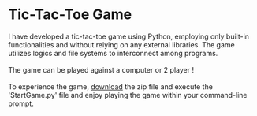 # Tic-Tac-Toe Game

I have developed a tic-tac-toe game using Python, employing only built-in functionalities and without relying on any external libraries. 
The game utilizes logics and file systems to interconnect among programs. <br>
<br>
The game can be played against a computer or 2 player !<br>
<br>
To experience the game, [download](https://github.com/Adarsh-2003/Tic-Tac-Toe-Game/archive/refs/heads/main.zip) the zip file and execute the 'StartGame.py' file and enjoy playing the game within your command-line prompt.



